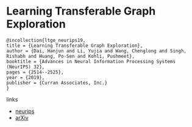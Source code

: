 # Learning Transferable Graph Exploration

```
@incollection{ltge_neurips19,
title = {Learning Transferable Graph Exploration},
author = {Dai, Hanjun and Li, Yujia and Wang, Chenglong and Singh, Rishabh and Huang, Po-Sen and Kohli, Pushmeet},
booktitle = {Advances in Neural Information Processing Systems (NeurIPS) 32},
pages = {2514--2525},
year = {2019},
publisher = {Curran Associates, Inc.}
}
```

links
- [neurips](https://nips.cc/Conferences/2019/Schedule?showEvent=13444)
- [arXiv](https://arxiv.org/abs/1910.12980)
